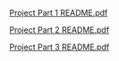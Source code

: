 [Project Part 1 README.pdf](https://github.com/user-attachments/files/18028149/Project.Part.1.README.pdf)

[Project Part 2 README.pdf](https://github.com/user-attachments/files/18028133/Project.Part.2.README.pdf)

[Project Part 3 README.pdf](https://github.com/user-attachments/files/18065665/Project.Part.3.README.pdf)

